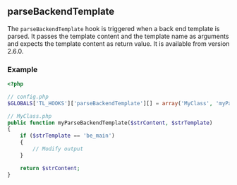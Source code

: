 parseBackendTemplate
--------------------

The `parseBackendTemplate` hook is triggered when a back end template is parsed. It passes the template content and the template name as arguments and expects the template content as return value. It is available from version 2.6.0.


### Example ###

```php
<?php

// config.php
$GLOBALS['TL_HOOKS']['parseBackendTemplate'][] = array('MyClass', 'myParseBackendTemplate');

// MyClass.php
public function myParseBackendTemplate($strContent, $strTemplate)
{
    if ($strTemplate == 'be_main')
    {
        // Modify output
    }

    return $strContent;
}
```
